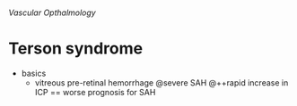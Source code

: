 ###### Vascular Opthalmology

# Terson syndrome
- basics
    + vitreous pre-retinal hemorrhage @severe SAH @++rapid increase in ICP == worse prognosis for SAH